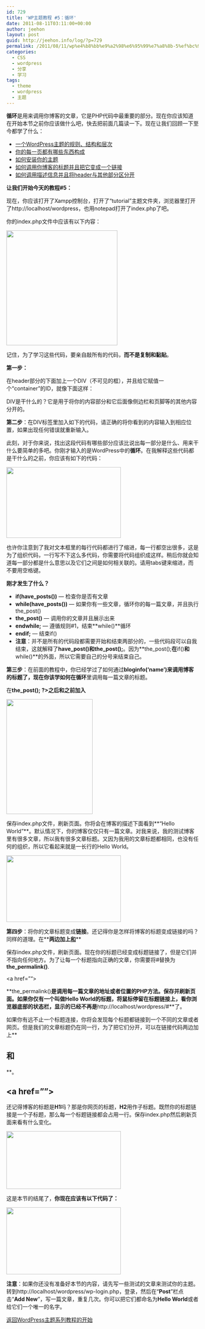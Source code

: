 ```yaml
---
id: 729
title: 'WP主题教程 #5：循环'
date: 2011-08-11T03:11:00+00:00
author: jeehon
layout: post
guid: http://jeehon.info/log/?p=729
permalink: /2011/08/11/wp%e4%b8%bb%e9%a2%98%e6%95%99%e7%a8%8b-5%ef%bc%9a%e5%be%aa%e7%8e%af/
categories:
  - CSS
  - wordpress
  - 分享
  - 学习
tags:
  - theme
  - wordpress
  - 主题
---
```

**循环**是用来调用你博客的文章，它是PHP代码中最重要的部分。现在你应该知道在开始本节之前你应该做什么吧，快去把前面几篇读一下。现在让我们回顾一下至今都学了什么：

  * [一个WordPress主题的规则、结构和层次](http://jeehon.info/log/2011/08/05/wp%E4%B8%BB%E9%A2%98%E6%95%99%E7%A8%8B1%EF%BC%9A%E5%BC%95%E8%A8%80/)
  * [你的每一页都有哪些东西构成](http://jeehon.info/log/2011/08/06/wp%E4%B8%BB%E9%A2%98%E6%95%99%E7%A8%8B-2%EF%BC%9A%E6%A8%A1%E6%9D%BF%E6%96%87%E4%BB%B6%E5%92%8C%E6%A8%A1%E6%9D%BF/)
  * [如何安装你的主题](http://jeehon.info/log/2011/08/08/wp%E4%B8%BB%E9%A2%98%E6%95%99%E7%A8%8B-3%EF%BC%9A%E5%BC%80%E5%A7%8Bindex-php/)
  * [如何调用你博客的标题并且把它变成一个链接](http://jeehon.info/log/2011/08/09/wp%E4%B8%BB%E9%A2%98%E6%95%99%E7%A8%8B-4%EF%BC%9Aheader%E6%A8%A1%E6%9D%BF/)
  * [如何调用描述信息并且将header与其他部分区分开](http://jeehon.info/log/2011/08/10/wp%E4%B8%BB%E9%A2%98%E6%95%99%E7%A8%8B-4b%EF%BC%9Aheader%E6%A8%A1%E6%9D%BF%E7%BB%AD/)

**让我们开始今天的教程#5：**

现在，你应该打开了Xampp控制台，打开了“tutorial”主题文件夹，浏览器里打开了http://localhost/wordpress，也用notepad打开了index.php了吧。
  
<!--more-->


  
你的index.php文件中应该有以下内容：
  
[<img src="http://jeehon.info/log/files/2011/08/indexphp-291x300.gif" alt="" title="indexphp" width="291" height="300" class="aligncenter size-medium wp-image-730" />](http://jeehon.info/log/files/2011/08/indexphp.gif)
  
记住，为了学习这些代码，要亲自敲所有的代码，**而不是复制和黏贴**。

**第一步：**

在header部分的下面加上一个DIV（不可见的框），并且给它赋值一个“container”的ID，就像下面这样：

**<div id=”container”>**

**</div>**

DIV是干什么的？它是用于将你的内容部分和它后面像侧边栏和页脚等的其他内容分开的。

**第二步**：在DIV标签里加入如下的代码，请正确的将你看到的内容输入到相应位置，如果出现任何错误就重新输入。

**<?php if(have\_posts()) : ?><?php while(have\_posts()) : the_post(); ?>**
  
<span style="margin-left:2em;"><strong><?php endwhile; ?></strong></span>
  
<span style="margin-left:2em;"><strong><?php endif; ?></strong></span>

此刻，对于你来说，找出这段代码有哪些部分应该比说出每一部分是什么、用来干什么要简单的多吧。你刚才输入的是WordPress中的**循环**。在我解释这些代码都是干什么的之前，你应该有如下的代码：
  
[<img src="http://jeehon.info/log/files/2011/08/the-loop-300x185.gif" alt="" title="the-loop" width="300" height="185" class="aligncenter size-medium wp-image-731" />](http://jeehon.info/log/files/2011/08/the-loop.gif)

也许你注意到了我对文本框里的每行代码都进行了缩进，每一行都空出很多，这是为了组织代码，一行写不下这么多代码，你需要将代码组织成这样。稍后你就会知道每一部分都是什么意思以及它们之间是如何相关联的。请用tabs键来缩进，而不要用空格键。

**刚才发生了什么？**

  * **if(have_posts())** &#8212; 检查你是否有文章
  * **while(have_posts())** &#8212; 如果你有一些文章，循环你的每一篇文章，并且执行the_post()
  * **the_post()** &#8212; 调用你的文章并且展示出来
  * **endwhile;** &#8212; 遵循规则#1，结束**while()**循环
  * **endif;** &#8212; 结束if()
  * **注意**：并不是所有的代码段都需要开始和结束两部分的，一些代码段可以自我结束，这就解释了**have_post()**和**the_post();**。因为**the_post();**在**if()**和**while()**的外面，所以它需要自己的分号来结束自己。

**第三步**：在前面的教程中，你已经学过了如何通过**bloginfo(‘name’)**来调用博客的标题了，现在你该学如何在**循环**里调用每一篇文章的标题。

在**the_post(); ?>**之后和**<?php endwhile; ?>**之前加入**<?php the_title(); ?>**
  
[<img src="http://jeehon.info/log/files/2011/08/the-title-226x300.gif" alt="" title="the-title" width="226" height="300" class="aligncenter size-medium wp-image-732" />](http://jeehon.info/log/files/2011/08/the-title.gif)

保存index.php文件，刷新页面。你将会在博客的描述下面看到**“Hello World”**。默认情况下，你的博客仅仅只有一篇文章。对我来说，我的测试博客里有很多文章，所以我有很多文章标题。又因为我用的文章标题都相同，也没有任何的组织，所以它看起来就是一长行的Hello World。
  
[<img src="http://jeehon.info/log/files/2011/08/hello-world-300x174.gif" alt="" title="hello-world" width="300" height="174" class="aligncenter size-medium wp-image-733" />](http://jeehon.info/log/files/2011/08/hello-world.gif)

**第四步**：将你的文章标题变成**链接**。还记得你是怎样将博客的标题变成链接的吗？同样的道理。在**<?php the_title(); ?>**两边加上**<a href=”#”>**和**</a>**

保存index.php文件，刷新页面。现在你的标题已经变成标题链接了，但是它们并不指向任何地方。为了让每一个标题指向正确的文章，你需要将#替换为**the_permalink()**.

<a href=”**<?php the_permalink(); ?>**“><?php the_title(); ?></a>

**the_permalink()**是调用每一篇文章的地址或者位置的PHP方法。保存并刷新页面。如果你仅有一个叫做Hello World的标题，将鼠标停留在标题链接上，看你浏览器底部的状态栏，显示的已经不再是**http://localhost/wordpress/#**了。

如果你有远不止一个标题连接，你将会发现每个标题都链接到一个不同的文章或者网页。但是我们的文章标题仍在同一行，为了把它们分开，可以在链接代码两边加上**<h2>**和**</h2>**。

**<h2>**<a href=”<?php the\_permalink(); ?>”><?php the\_title(); ?></a>**</h2>**

还记得博客的标题是**H1**吗？那是你网页的标题，**H2**用作子标题。既然你的标题链接是一个子标题，那么每一个标题链接都会占用一行。保存index.php然后刷新页面来看有什么变化。
  
[<img src="http://jeehon.info/log/files/2011/08/post-title-heading-300x151.gif" alt="" title="post-title-heading" width="300" height="151" class="aligncenter size-medium wp-image-734" />](http://jeehon.info/log/files/2011/08/post-title-heading.gif)
  
这是本节的结尾了，**你现在应该有以下代码了：**
  
[<img src="http://jeehon.info/log/files/2011/08/end-lesson-5-300x175.gif" alt="" title="end-lesson-5" width="300" height="175" class="aligncenter size-medium wp-image-735" />](http://jeehon.info/log/files/2011/08/end-lesson-5.gif)

**注意**：如果你还没有准备好本节的内容，请先写一些测试的文章来测试你的主题。转到http://localhost/wordpress/wp-login.php，登录，然后在“**Post**”栏点击“**Add New**”，写一篇文章，重复几次。你可以把它们都命名为**Hello World**或者给它们一个唯一的名字。

[返回WordPress主题系列教程的开始](http://jeehon.info/log/2011/08/04/%E6%83%B3%E5%88%B6%E4%BD%9Cwordpress%E4%B8%BB%E9%A2%98%EF%BC%9F/)